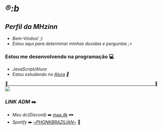 # _®️:b_

## *_Perfil da MHzinn_*

- _Bem-Vindos! ;)_
- _Estou aqui para determinar minhas duvidas e perguntas ;>_

### Estou me desenvolvendo na programação 💻
- _JavaScript/Alura_
- _Estou estudando no [Alura](https:/www.alura.com.br) 🔗_

🥀___________________________________________________________________________🥀
![](https://media1.tenor.com/m/gFBfnd5eFRoAAAAC/anime-black.gif)

### _LINK ADM_ ✒️
- _Meu dc(Discord)_ ➡️ [maa.dk](https://discord.com/channels/@me/maa.dk#8897) 🕶️
- _Spotify_ ➡️ [_~PHONKBRAZILIAN~_](https://open.spotify.com/playlist/3SDqOaYXgpsomKlEM8RDxG?si=6f2a66fadcd44bcb) 🎵 

